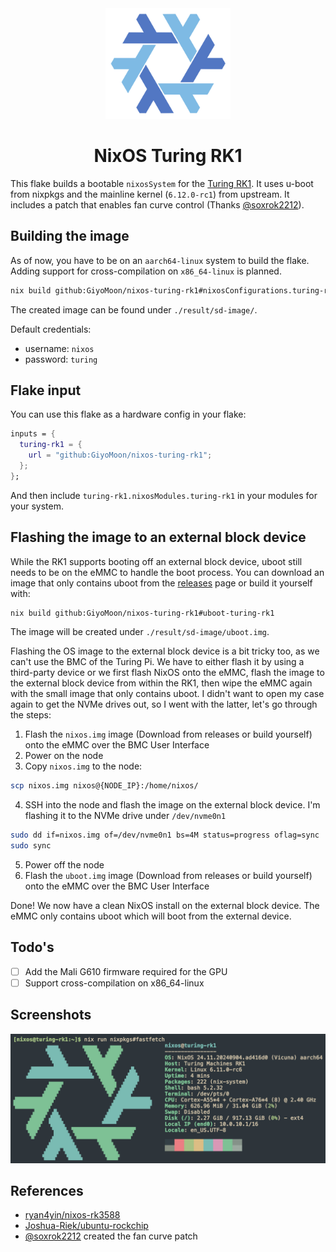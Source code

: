 <div align="center"><img src="assets/nixos.svg" width=200 /></div>
<h1 align="center">NixOS Turing RK1</h1>

This flake builds a bootable `nixosSystem` for the [Turing RK1](https://turingpi.com/product/turing-rk1/). It uses u-boot from nixpkgs and the mainline kernel (`6.12.0-rc1`) from upstream. It includes a patch that enables fan curve control (Thanks [@soxrok2212](https://github.com/soxrok2212)).

## Building the image
As of now, you have to be on an `aarch64-linux` system to build the flake. Adding support for cross-compilation on `x86_64-linux` is planned.

```bash
nix build github:GiyoMoon/nixos-turing-rk1#nixosConfigurations.turing-rk1.config.system.build.sdImage
```

The created image can be found under `./result/sd-image/`.

Default credentials:
- username: `nixos`
- password: `turing`

## Flake input

You can use this flake as a hardware config in your flake:

```nix
inputs = {
  turing-rk1 = {
    url = "github:GiyoMoon/nixos-turing-rk1";
  };
};
```

And then include `turing-rk1.nixosModules.turing-rk1` in your modules for your system.

## Flashing the image to an external block device

While the RK1 supports booting off an external block device, uboot still needs to be on the eMMC to handle the boot process. You can download an image that only contains uboot from the [releases](https://github.com/GiyoMoon/nixos-turing-rk1/releases) page or build it yourself with:
```bash
nix build github:GiyoMoon/nixos-turing-rk1#uboot-turing-rk1
```
The image will be created under `./result/sd-image/uboot.img`.

Flashing the OS image to the external block device is a bit tricky too, as we can't use the BMC of the Turing Pi. We have to either flash it by using a third-party device or we first flash NixOS onto the eMMC, flash the image to the external block device from within the RK1, then wipe the eMMC again with the small image that only contains uboot. I didn't want to open my case again to get the NVMe drives out, so I went with the latter, let's go through the steps:

1. Flash the `nixos.img` image (Download from releases or build yourself) onto the eMMC over the BMC User Interface
2. Power on the node
3. Copy `nixos.img` to the node:
```bash
scp nixos.img nixos@{NODE_IP}:/home/nixos/
```
4. SSH into the node and flash the image on the external block device. I'm flashing it to the NVMe drive under `/dev/nvme0n1`
```bash
sudo dd if=nixos.img of=/dev/nvme0n1 bs=4M status=progress oflag=sync
sudo sync
```
5. Power off the node
6. Flash the `uboot.img` image (Download from releases or build yourself) onto the eMMC over the BMC User Interface

Done! We now have a clean NixOS install on the external block device. The eMMC only contains uboot which will boot from the external device.

## Todo's
- [ ] Add the Mali G610 firmware required for the GPU
- [ ] Support cross-compilation on x86_64-linux

## Screenshots

![NixOS fastfetch](./assets/fastfetch.webp)

## References
- [ryan4yin/nixos-rk3588](https://github.com/ryan4yin/nixos-rk3588)
- [Joshua-Riek/ubuntu-rockchip](https://github.com/Joshua-Riek/ubuntu-rockchip)
- [@soxrok2212](https://github.com/soxrok2212) created the fan curve patch
